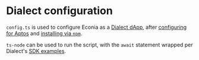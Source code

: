 # Dialect configuration

`config.ts` is used to configure Econia as a [Dialect dApp], after [configuring for Aptos] and [installing via `npm`].

`ts-node` can be used to run the script, with the `await` statement wrapped per Dialect's [SDK examples].

[configuring for aptos]: https://docs.dialect.to/documentation/messaging/typescript/configuration#aptos
[dialect dapp]: https://docs.dialect.to/documentation/notifications/dapp-setup
[installing via `npm`]: https://docs.dialect.to/documentation/messaging/typescript/installation
[sdk examples]: https://github.com/dialectlabs/sdk/tree/main/packages/sdk/examples
